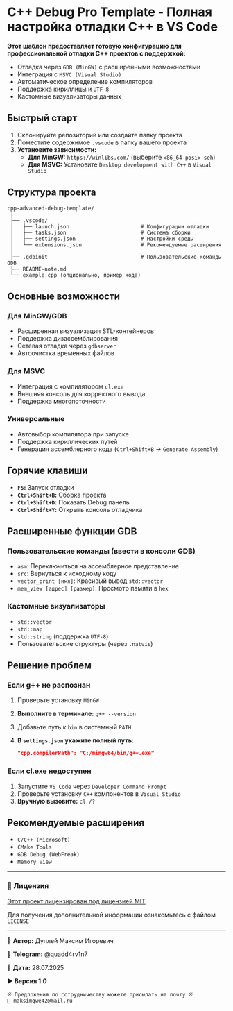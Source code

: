 # C++ Debug Pro Template - Полная настройка отладки C++ в VS Code

**Этот шаблон предоставляет готовую конфигурацию для профессиональной отладки C++ проектов с поддержкой:**

- Отладка через `GDB (MinGW)` с расширенными возможностями
- Интеграция с `MSVC (Visual Studio)`
- Автоматическое определение компиляторов
- Поддержка кириллицы и `UTF-8`
- Кастомные визуализаторы данных

## Быстрый старт

1. Склонируйте репозиторий или создайте папку проекта
2. Поместите содержимое `.vscode` в папку вашего проекта
3. **Установите зависимости:**
   - **Для MinGW:** `https://winlibs.com/` (выберите `x86_64-posix-seh`)
   - **Для MSVC:** Установите `Desktop development with C++` в `Visual Studio`

## Структура проекта

```testline
cpp-advanced-debug-template/
 │
 ├── .vscode/
 │   ├── launch.json                       # Конфигурации отладки
 │   ├── tasks.json                        # Система сборки
 │   ├── settings.json                     # Настройки среды
 │   └── extensions.json                   # Рекомендуемые расширения
 │
 ├── .gdbinit                              # Пользовательские команды GDB
 ├── README-note.md
 └── example.cpp (опционально, пример кода)
```

## Основные возможности

### Для MinGW/GDB

- Расширенная визуализация STL-контейнеров
- Поддержка дизассемблирования
- Сетевая отладка через `gdbserver`
- Автоочистка временных файлов

### Для MSVC

- Интеграция с компилятором `cl.exe`
- Внешняя консоль для корректного вывода
- Поддержка многопоточности

### Универсальные

- Автовыбор компилятора при запуске
- Поддержка кириллических путей
- Генерация ассемблерного кода (`Ctrl+Shift+B` → `Generate Assembly`)

## Горячие клавиши

- **`F5`:** Запуск отладки
- **`Ctrl+Shift+B`:** Сборка проекта
- **`Ctrl+Shift+D`:** Показать Debug панель
- **`Ctrl+Shift+Y`:** Открыть консоль отладчика

## Расширенные функции GDB

### Пользовательские команды (ввести в консоли GDB)

- `asm`: Переключиться на ассемблерное представление
- `src`: Вернуться к исходному коду
- `vector_print [имя]`: Красивый вывод `std::vector`
- `mem_view [адрес] [размер]`: Просмотр памяти в `hex`

### Кастомные визуализаторы

- `std::vector`
- `std::map`
- `std::string` (поддержка `UTF-8`)
- Пользовательские структуры (через `.natvis`)

## Решение проблем

### Если g++ не распознан

1. Проверьте установку `MinGW`
2. **Выполните в терминале:** `g++ --version`
3. Добавьте путь к `bin` в системный `PATH`
4. **В `settings.json` укажите полный путь:**

   ```json
   "cpp.compilerPath": "C:/mingw64/bin/g++.exe"
   ```

### Если cl.exe недоступен

1. Запустите `VS Code` через `Developer Command Prompt`
2. Проверьте установку `C++` компонентов в `Visual Studio`
3. **Вручную вызовите:** `cl /?`

## Рекомендуемые расширения

- `C/C++ (Microsoft)`
- `CMake Tools`
- `GDB Debug (WebFreak)`
- `Memory View`

---

### 📄 Лицензия

[Этот проект лицензирован под лицензией MIT](LICENCE)

Для получения дополнительной информации ознакомьтесь с файлом `LICENSE`

---

💼 **Автор:** Дуплей Максим Игоревич

📲 **Telegram:** @quadd4rv1n7

📅 **Дата:** 28.07.2025

▶️ **Версия 1.0**

```textline
※ Предложения по сотрудничеству можете присылать на почту ※
📧 maksimqwe42@mail.ru
```
